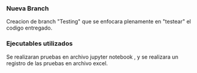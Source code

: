 
### Nueva Branch
Creacion de branch "Testing" que se enfocara plenamente en "testear" el codigo entregado.

### Ejecutables utilizados
Se realizaran pruebas en archivo jupyter notebook , y se realizara un registro de las pruebas en archivo excel.
